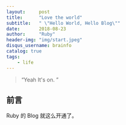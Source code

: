 ```yaml
---
layout:     post
title:      "Love the world"
subtitle:   " \"Hello World, Hello Blog\""
date:       2018-08-23
author:     "Ruby"
header-img: "img/start.jpeg"
disqus_username: brainfo
catalog: true
tags:
    - life
---
```


> “Yeah It's on. ”

## 前言

Ruby 的 Blog 就这么开通了。
